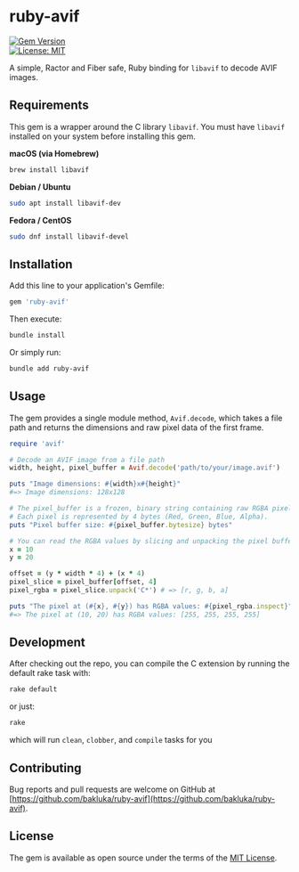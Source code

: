 # ruby-avif

[![Gem Version](https://badge.fury.io/rb/ruby-avif.svg)](https://badge.fury.io/rb/ruby-avif)  
[![License: MIT](https://img.shields.io/badge/License-MIT-green.svg)](LICENSE)

A simple, Ractor and Fiber safe, Ruby binding for `libavif` to decode AVIF images.

## Requirements

This gem is a wrapper around the C library `libavif`. You must have `libavif` installed on your system before installing this gem.

**macOS (via Homebrew)**
```bash
brew install libavif
```

**Debian / Ubuntu**
```bash
sudo apt install libavif-dev
```

**Fedora / CentOS**
```bash
sudo dnf install libavif-devel
```

## Installation

Add this line to your application's Gemfile:

```ruby
gem 'ruby-avif'
```

Then execute:
```bash
bundle install
```

Or simply run:
```bash
bundle add ruby-avif
```

## Usage

The gem provides a single module method, `Avif.decode`, which takes a file path and returns the dimensions and raw pixel data of the first frame.

```ruby
require 'avif'

# Decode an AVIF image from a file path
width, height, pixel_buffer = Avif.decode('path/to/your/image.avif')

puts "Image dimensions: #{width}x#{height}"
#=> Image dimensions: 128x128

# The pixel_buffer is a frozen, binary string containing raw RGBA pixel data.
# Each pixel is represented by 4 bytes (Red, Green, Blue, Alpha).
puts "Pixel buffer size: #{pixel_buffer.bytesize} bytes"

# You can read the RGBA values by slicing and unpacking the pixel buffer
x = 10
y = 20

offset = (y * width * 4) + (x * 4)
pixel_slice = pixel_buffer[offset, 4]
pixel_rgba = pixel_slice.unpack('C*') # => [r, g, b, a]

puts "The pixel at (#{x}, #{y}) has RGBA values: #{pixel_rgba.inspect}"
#=> The pixel at (10, 20) has RGBA values: [255, 255, 255, 255]
```

## Development

After checking out the repo, you can compile the C extension by running the default rake task with:

```bash
rake default
```

or just:

```bash
rake
```

which will run ```clean```, ```clobber```, and ```compile``` tasks for you

## Contributing

Bug reports and pull requests are welcome on GitHub at [https://github.com/bakluka/ruby-avif](https://github.com/bakluka/ruby-avif).

## License

The gem is available as open source under the terms of the [MIT License](LICENSE).